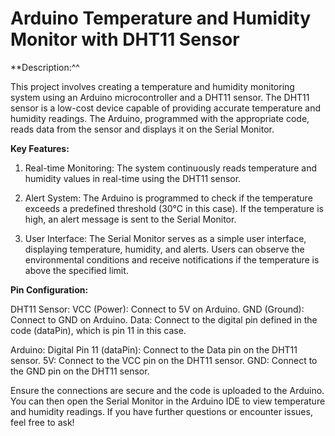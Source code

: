 # Arduino Temperature and Humidity Monitor with DHT11 Sensor

**Description:^^

This project involves creating a temperature and humidity monitoring system using an Arduino microcontroller and a DHT11 sensor. The DHT11 sensor is a low-cost device capable of providing accurate temperature and humidity readings. The Arduino, programmed with the appropriate code, reads data from the sensor and displays it on the Serial Monitor.

**Key Features:**
1. Real-time Monitoring:
    The system continuously reads temperature and humidity values in real-time using the DHT11 sensor.

2. Alert System:
    The Arduino is programmed to check if the temperature exceeds a predefined threshold (30°C in this case). If the temperature is high, an alert message is sent to the Serial Monitor.

3. User Interface:
    The Serial Monitor serves as a simple user interface, displaying temperature, humidity, and alerts. Users can observe the environmental conditions and receive notifications if the temperature is above the specified limit.

**Pin Configuration:**

DHT11 Sensor:
    VCC (Power): Connect to 5V on Arduino.
    GND (Ground): Connect to GND on Arduino.
    Data: Connect to the digital pin defined in the code (dataPin), which is pin 11 in this case.

Arduino:
    Digital Pin 11 (dataPin): Connect to the Data pin on the DHT11 sensor.
    5V: Connect to the VCC pin on the DHT11 sensor.
    GND: Connect to the GND pin on the DHT11 sensor.

Ensure the connections are secure and the code is uploaded to the Arduino. You can then open the Serial Monitor in the Arduino IDE to view temperature and humidity readings. If you have further questions or encounter issues, feel free to ask!
